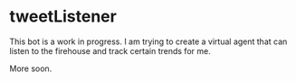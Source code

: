 # tweetListener

This bot is a work in progress. I am trying to create a virtual agent that can listen to the firehouse and track certain trends for me.

More soon.
